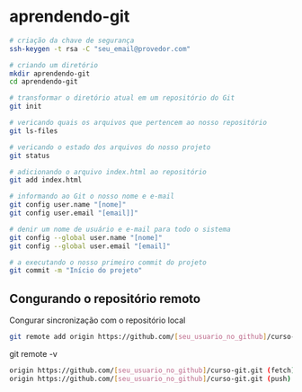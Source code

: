 aprendendo-git
==============

```bash
# criação da chave de segurança
ssh-keygen -t rsa -C "seu_email@provedor.com"

# criando um diretório
mkdir aprendendo-git
cd aprendendo-git

# transformar o diretório atual em um repositório do Git
git init

# vericando quais os arquivos que pertencem ao nosso repositório
git ls-files

# vericando o estado dos arquivos do nosso projeto
git status

# adicionando o arquivo index.html ao repositório
git add index.html

# informando ao Git o nosso nome e e-mail
git config user.name "[nome]"
git config user.email "[email]]"

# denir um nome de usuário e e-mail para todo o sistema
git config --global user.name "[nome]"
git config --global user.email "[email]"

# a executando o nosso primeiro commit do projeto
git commit -m "Início do projeto"

```

Congurando o repositório remoto
-------------------------------

Congurar sincronização com o repositório local

```bash
git remote add origin https://github.com/[seu_usuario_no_github]/curso-git.git
```

git remote -v 

```bash
origin https://github.com/[seu_usuario_no_github]/curso-git.git (fetch)
origin https://github.com/[seu_usuario_no_github]/curso-git.git (push)
```